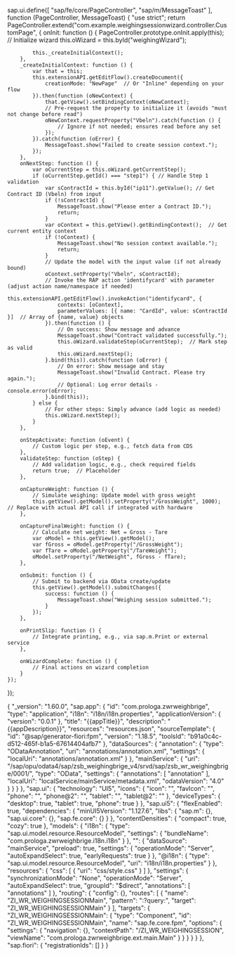 sap.ui.define([
    "sap/fe/core/PageController",
    "sap/m/MessageToast"
], function (PageController, MessageToast) {
    "use strict";
    return PageController.extend("com.example.weighingsessionwizard.controller.CustomPage", {
        onInit: function () {
            PageController.prototype.onInit.apply(this);
            // Initialize wizard
            this.oWizard = this.byId("weighingWizard");

            this._createInitialContext(); 
        },
        _createInitialContext: function () {
            var that = this;
            this.extensionAPI.getEditFlow().createDocument({
                creationMode: "NewPage"  // Or "Inline" depending on your flow
            }).then(function (oNewContext) {
                that.getView().setBindingContext(oNewContext);
                // Pre-request the property to initialize it (avoids "must not change before read")
                oNewContext.requestProperty("Vbeln").catch(function () {
                    // Ignore if not needed; ensures read before any set
                });
            }).catch(function (oError) {
                MessageToast.show("Failed to create session context.");
            });
        },
        onNextStep: function () {
            var oCurrentStep = this.oWizard.getCurrentStep();
            if (oCurrentStep.getId() === "step1") { // Handle Step 1 validation 
                var sContractId = this.byId("ip11").getValue(); // Get Contract ID (Vbeln) from input 
                if (!sContractId) {
                    MessageToast.show("Please enter a Contract ID.");
                    return;
                }
                var oContext = this.getView().getBindingContext();  // Get current entity context
                if (!oContext) {
                    MessageToast.show("No session context available.");
                    return;
                }
                // Update the model with the input value (if not already bound)
                oContext.setProperty("Vbeln", sContractId);
                // Invoke the RAP action 'identifycard' with parameter (adjust action name/namespace if needed)
                this.extensionAPI.getEditFlow().invokeAction("identifycard", {
                    contexts: [oContext],
                    parameterValues: [{ name: "CardId", value: sContractId }]  // Array of {name, value} objects
                }).then(function () {
                    // On success: Show message and advance
                    MessageToast.show("Contract validated successfully.");
                    this.oWizard.validateStep(oCurrentStep);  // Mark step as valid
                    this.oWizard.nextStep();
                }.bind(this)).catch(function (oError) {
                    // On error: Show message and stay
                    MessageToast.show("Invalid Contract. Please try again.");
                    // Optional: Log error details - console.error(oError);
                }.bind(this));
            } else {
                // For other steps: Simply advance (add logic as needed)
                this.oWizard.nextStep();
            }
        },

        onStepActivate: function (oEvent) {
            // Custom logic per step, e.g., fetch data from CDS
        },
        validateStep: function (oStep) {
            // Add validation logic, e.g., check required fields
            return true;  // Placeholder
        },

        onCaptureWeight: function () {
            // Simulate weighing: Update model with gross weight
            this.getView().getModel().setProperty("/GrossWeight", 1000);  // Replace with actual API call if integrated with hardware
        },

        onCaptureFinalWeight: function () {
            // Calculate net weight: Net = Gross - Tare
            var oModel = this.getView().getModel();
            var fGross = oModel.getProperty("/GrossWeight");
            var fTare = oModel.getProperty("/TareWeight");
            oModel.setProperty("/NetWeight", fGross - fTare);
        },

        onSubmit: function () {
            // Submit to backend via OData create/update
            this.getView().getModel().submitChanges({
                success: function () {
                    MessageToast.show("Weighing session submitted.");
                }
            });
        },

        onPrintSlip: function () {
            // Integrate printing, e.g., via sap.m.Print or external service
        },

        onWizardComplete: function () {
            // Final actions on wizard completion
        }
    });
});



{
  "_version": "1.60.0",
  "sap.app": {
    "id": "com.prologa.zwrweighbrige",
    "type": "application",
    "i18n": "i18n/i18n.properties",
    "applicationVersion": {
      "version": "0.0.1"
    },
    "title": "{{appTitle}}",
    "description": "{{appDescription}}",
    "resources": "resources.json",
    "sourceTemplate": {
      "id": "@sap/generator-fiori:fpm",
      "version": "1.18.5",
      "toolsId": "b91a0c4c-d512-465f-b1a5-67614404afb7"
    },
    "dataSources": {
      "annotation": {
        "type": "ODataAnnotation",
        "uri": "annotations/annotation.xml",
        "settings": {
          "localUri": "annotations/annotation.xml"
        }
      },
      "mainService": {
        "uri": "/sap/opu/odata4/sap/zsb_weighingbrige_v4/srvd/sap/zsb_wr_weighingbrige/0001/",
        "type": "OData",
        "settings": {
          "annotations": [
            "annotation"
          ],
          "localUri": "localService/mainService/metadata.xml",
          "odataVersion": "4.0"
        }
      }
    }
  },
  "sap.ui": {
    "technology": "UI5",
    "icons": {
      "icon": "",
      "favIcon": "",
      "phone": "",
      "phone@2": "",
      "tablet": "",
      "tablet@2": ""
    },
    "deviceTypes": {
      "desktop": true,
      "tablet": true,
      "phone": true
    }
  },
  "sap.ui5": {
    "flexEnabled": true,
    "dependencies": {
      "minUI5Version": "1.127.6",
      "libs": {
        "sap.m": {},
        "sap.ui.core": {},
        "sap.fe.core": {}
      }
    },
    "contentDensities": {
      "compact": true,
      "cozy": true
    },
    "models": {
      "i18n": {
        "type": "sap.ui.model.resource.ResourceModel",
        "settings": {
          "bundleName": "com.prologa.zwrweighbrige.i18n.i18n"
        }
      },
      "": {
        "dataSource": "mainService",
        "preload": true,
        "settings": {
          "operationMode": "Server",
          "autoExpandSelect": true,
          "earlyRequests": true
        }
      },
      "@i18n": {
        "type": "sap.ui.model.resource.ResourceModel",
        "uri": "i18n/i18n.properties"
      }
    },
    "resources": {
      "css": [
        {
          "uri": "css/style.css"
        }
      ]
    },
    "settings": {
      "synchronizationMode": "None",
      "operationMode": "Server",
      "autoExpandSelect": true,
      "groupId": "$direct",
      "annotations": [
        "annotations"
      ]
    },
    "routing": {
      "config": {},
      "routes": [
        {
          "name": "ZI_WR_WEIGHINGSESSIONMain",
          "pattern": ":?query:",
          "target": "ZI_WR_WEIGHINGSESSIONMain"
        }
      ],
      "targets": {
        "ZI_WR_WEIGHINGSESSIONMain": {
          "type": "Component",
          "id": "ZI_WR_WEIGHINGSESSIONMain",
          "name": "sap.fe.core.fpm",
          "options": {
            "settings": {
              "navigation": {},
              "contextPath": "/ZI_WR_WEIGHINGSESSION",
              "viewName": "com.prologa.zwrweighbrige.ext.main.Main"
            }
          }
        }
      }
    }
  },
  "sap.fiori": {
    "registrationIds": []
  }
}

